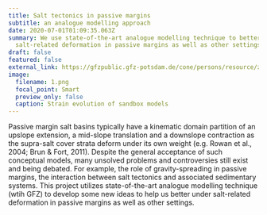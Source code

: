 ```yaml
---
title: Salt tectonics in passive margins
subtitle: an analogue modelling approach
date: 2020-07-01T01:09:35.063Z
summary: We use state-of-the-art analogue modelling technique to better under
  salt-related deformation in passive margins as well as other settings.
draft: false
featured: false
external_link: https://gfzpublic.gfz-potsdam.de/cone/persons/resource/zhiyuan
image:
  filename: 1.png
  focal_point: Smart
  preview_only: false
  caption: Strain evolution of sandbox models
---
```

Passive margin salt basins typically have a kinematic domain partition of an upslope extension, a mid-slope translation and a downslope contraction as the supra-salt cover strata deform under its own weight (e.g. Rowan et al., 2004; Brun & Fort, 2011). Despite the general acceptance of such conceptual models, many unsolved problems and controversies still exist and being debated. For example, the role of gravity-spreading in passive margins, the interaction between salt tectonics and associated sedimentary systems. This project utilizes state-of-the-art analogue modelling technique (wtih GFZ) to develop some new ideas to help us better under salt-related deformation in passive margins as well as other settings.